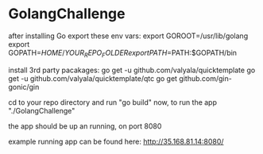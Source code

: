 # GolangChallenge

after installing Go export these env vars:
export GOROOT=/usr/lib/golang 
export GOPATH=$HOME/YOUR_REPO_FOLDER
export PATH=$PATH:$GOPATH/bin

install 3rd party pacakages:
go get -u github.com/valyala/quicktemplate
go get -u github.com/valyala/quicktemplate/qtc
go get github.com/gin-gonic/gin

cd to your repo directory and run "go build" 
now, to run the app "./GolangChallenge"

the app should be up an running, on port 8080

example running app can be found here: http://35.168.81.14:8080/
